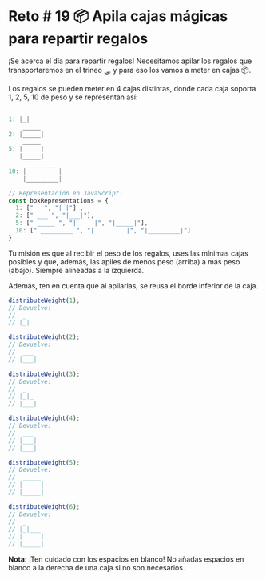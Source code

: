 # Reto # 19 📦 Apila cajas mágicas para repartir regalos

¡Se acerca el día para repartir regalos! Necesitamos apilar los regalos que transportaremos en el trineo 🛷 y para eso los vamos a meter en cajas 📦.

Los regalos se pueden meter en 4 cajas distintas, donde cada caja soporta 1, 2, 5, 10 de peso y se representan así:

```javascript
    _
1: |_|
    _____
2: |_____|
    _____
5: |     |
   |_____|
     _________
10: |         |
    |_________|

// Representación en JavaScript:
const boxRepresentations = {
  1: [" _ ", "|_|"] ,
  2: [" ___ ", "|___|"],
  5: [" _____ ", "|     |", "|_____|"],
  10: [" _________ ", "|         |", "|_________|"]
}
```

Tu misión es que al recibir el peso de los regalos, uses las mínimas cajas posibles y que, además, las apiles de menos peso (arriba) a más peso (abajo). Siempre alineadas a la izquierda.

Además, ten en cuenta que al apilarlas, se reusa el borde inferior de la caja.

```javascript
distributeWeight(1);
// Devuelve:
//  _
// |_|

distributeWeight(2);
// Devuelve:
//  ___
// |___|

distributeWeight(3);
// Devuelve:
//  _
// |_|_
// |___|

distributeWeight(4);
// Devuelve:
//  ___
// |___|
// |___|

distributeWeight(5);
// Devuelve:
//  _____
// |     |
// |_____|

distributeWeight(6);
// Devuelve:
//  _
// |_|___
// |     |
// |_____|
```

**Nota:** ¡Ten cuidado con los espacios en blanco! No añadas espacios en blanco a la derecha de una caja si no son necesarios.
